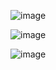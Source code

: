 ![image](https://github.com/salihcendik/stand-form/assets/54000612/71f5199f-58e3-4475-bd15-5626d2ac36e4)

![image](https://github.com/salihcendik/stand-form/assets/54000612/6a84a157-a044-4955-bbf1-8b89361b858d)

![image](https://github.com/salihcendik/stand-form/assets/54000612/ad1dd1ea-d716-47a0-9844-a744c8b84fbe)


